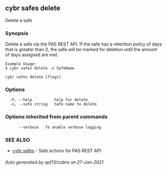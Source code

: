 ## cybr safes delete

Delete a safe

### Synopsis

Delete a safe via the PAS REST API. If the safe has a retention policy
	of days that is greater than 0, the safe will be marked for deletion until
	the amount of days assigned are met.
	
	Example Usage:
	$ cybr safes delete -s SafeName

```
cybr safes delete [flags]
```

### Options

```
  -h, --help          help for delete
  -s, --safe string   Safe name to delete
```

### Options inherited from parent commands

```
      --verbose   To enable verbose logging
```

### SEE ALSO

* [cybr safes](cybr_safes.md)	 - Safe actions for PAS REST API

###### Auto generated by spf13/cobra on 27-Jan-2021
